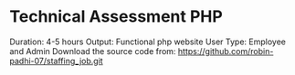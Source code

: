 # Technical Assessment PHP

Duration: 4-5 hours
Output: Functional php website
User Type: Employee and Admin
Download the source code from: https://github.com/robin-padhi-07/staffing_job.git


